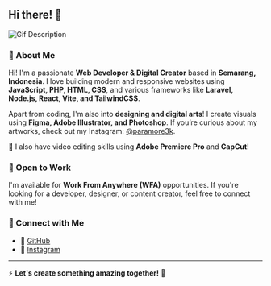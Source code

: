 ## Hi there! 👋

![Gif Description](https://media.giphy.com/media/tjYS8yUChlzSmdKx9x/giphy.gif?cid=790b7611ypru2rb64y32zyucqtez2d45c2hlvbbz1r6ealo3&ep=v1_gifs_search&rid=giphy.gif&ct=g)

### 🚀 About Me
Hi! I'm a passionate **Web Developer & Digital Creator** based in **Semarang, Indonesia**. I love building modern and responsive websites using **JavaScript, PHP, HTML, CSS**, and various frameworks like **Laravel, Node.js, React, Vite, and TailwindCSS**.

Apart from coding, I'm also into **designing and digital arts**! I create visuals using **Figma, Adobe Illustrator, and Photoshop**. If you’re curious about my artworks, check out my Instagram: [@paramore3k](https://www.instagram.com/paramore3k/).

🎥 I also have video editing skills using **Adobe Premiere Pro** and **CapCut**!

### 💼 Open to Work
I'm available for **Work From Anywhere (WFA)** opportunities. If you're looking for a developer, designer, or content creator, feel free to connect with me!

### 🔗 Connect with Me
- 💼 [GitHub](https://github.com/Tiarawr) 
- 📸 [Instagram](https://www.instagram.com/paramore3k/)
---

⚡ **Let's create something amazing together!** 🚀

